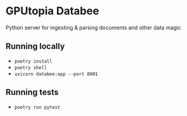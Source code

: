 # GPUtopia Databee

Python server for ingesting & parsing documents and other data magic

## Running locally

- `poetry install`
- `poetry shell`
- `uvicorn databee:app --port 8001`

## Running tests

- `poetry run pytest`
